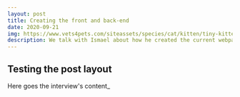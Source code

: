 ```yaml
---
layout: post
title: Creating the front and back-end
date: 2020-09-21
img: https://www.vets4pets.com/siteassets/species/cat/kitten/tiny-kitten-in-field.jpg?w=585&scale=down
description: We talk with Ismael about how he created the current webpage for Dataseeds and the technologies it used to achieve it.
---
```


## Testing the post layout

Here goes the interview's content_